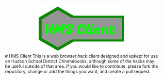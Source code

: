 <div id="logo-header" style="display:grid;place-items:center;">
  <img src="https://raw.githubusercontent.com/Hac-Inc/HMSClient.github.io/master/resources/HMSClientIcon.png">
</div>
# HMS Client
This is a web browser hack client designed and upkept for use on Hudson School District Chromebooks, although some of the hacks may be useful outside of that area. If you would like to contribute, please fork the repository, change or add the things you want, and create a pull request.
